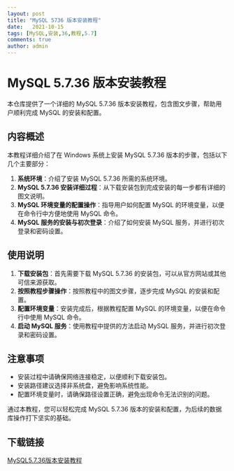 ```yaml
---
layout: post
title: "MySQL 5736 版本安装教程"
date:   2021-10-15
tags: [MySQL,安装,36,教程,5.7]
comments: true
author: admin
---
```

# MySQL 5.7.36 版本安装教程

本仓库提供了一个详细的 MySQL 5.7.36 版本安装教程，包含图文步骤，帮助用户顺利完成 MySQL 的安装和配置。

## 内容概述

本教程详细介绍了在 Windows 系统上安装 MySQL 5.7.36 版本的步骤，包括以下几个主要部分：

1. **系统环境**：介绍了安装 MySQL 5.7.36 所需的系统环境。
2. **MySQL 5.7.36 安装详细过程**：从下载安装包到完成安装的每一步都有详细的图文说明。
3. **MySQL 环境变量的配置操作**：指导用户如何配置 MySQL 的环境变量，以便在命令行中方便地使用 MySQL 命令。
4. **MySQL 服务的安装与初次登录**：介绍了如何安装 MySQL 服务，并进行初次登录和密码设置。

## 使用说明

1. **下载安装包**：首先需要下载 MySQL 5.7.36 的安装包，可以从官方网站或其他可信来源获取。
2. **按照教程步骤操作**：按照教程中的图文步骤，逐步完成 MySQL 的安装和配置。
3. **配置环境变量**：安装完成后，根据教程配置 MySQL 的环境变量，以便在命令行中使用 MySQL 命令。
4. **启动 MySQL 服务**：使用教程中提供的方法启动 MySQL 服务，并进行初次登录和密码设置。

## 注意事项

- 安装过程中请确保网络连接稳定，以便顺利下载安装包。
- 安装路径建议选择非系统盘，避免影响系统性能。
- 配置环境变量时，请确保路径设置正确，避免出现命令无法识别的问题。

通过本教程，您可以轻松完成 MySQL 5.7.36 版本的安装和配置，为后续的数据库操作打下坚实的基础。

## 下载链接

[MySQL5.7.36版本安装教程](https://pan.quark.cn/s/9bbbb4e63b29)